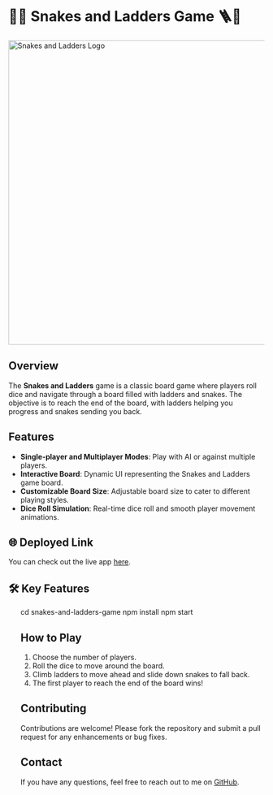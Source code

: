 <!DOCTYPE html>
<html lang="en">
<head>
    <meta charset="UTF-8">
    <meta name="viewport" content="width=device-width, initial-scale=1.0">
    <title>Snakes and Ladders Game</title>
</head>
<body>
    <h1>🐍🎲 Snakes and Ladders Game 🪜🐍</h1>
    <img src="https://your-image-link-here" alt="Snakes and Ladders Logo" style="width: 600px; height: auto;"> <!-- Add a relevant banner image or game logo -->
    <h2>Overview</h2>
    <p>
        The <strong>Snakes and Ladders</strong> game is a classic board game where players roll dice and navigate through a board filled with ladders and snakes. The objective is to reach the end of the board, with ladders helping you progress and snakes sending you back.
    </p>
    <h2>Features</h2>
    <ul>
        <li><strong>Single-player and Multiplayer Modes</strong>: Play with AI or against multiple players.</li>
        <li><strong>Interactive Board</strong>: Dynamic UI representing the Snakes and Ladders game board.</li>
        <li><strong>Customizable Board Size</strong>: Adjustable board size to cater to different playing styles.</li>
        <li><strong>Dice Roll Simulation</strong>: Real-time dice roll and smooth player movement animations.</li>
    </ul>
    <h2>🌐 Deployed Link</h2>
    <p>You can check out the live app <a href="https://https://snakes-and-ladders-zbrz.onrender.com" target="_blank" rel="noopener noreferrer">here</a>.</p>
    <h2>🛠️ Key Features</h2>
    <ul>
cd snakes-and-ladders-game
npm install
npm start</code></pre>
    <h2>How to Play</h2>
    <ol>
        <li>Choose the number of players.</li>
        <li>Roll the dice to move around the board.</li>
        <li>Climb ladders to move ahead and slide down snakes to fall back.</li>
        <li>The first player to reach the end of the board wins!</li>
    </ol>
    <h2>Contributing</h2>
    <p>Contributions are welcome! Please fork the repository and submit a pull request for any enhancements or bug fixes.</p>
    <h2>Contact</h2>
    <p>If you have any questions, feel free to reach out to me on <a href="https://github.com/avinashpanchal123">GitHub</a>.</p>

</body>
</html>
